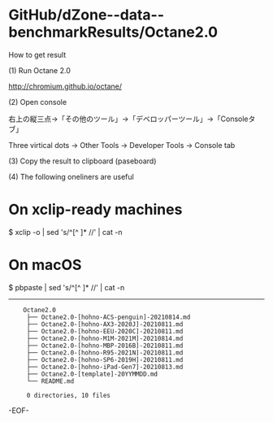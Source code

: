 # GitHub/dZone--data--benchmarkResults/Octane2.0

How to get result

(1) Run Octane 2.0

http://chromium.github.io/octane/

(2) Open console

右上の縦三点→「その他のツール」→「デベロッパーツール」→「Consoleタブ」

Three virtical dots -> Other Tools -> Developer Tools -> Console tab

(3) Copy the result to clipboard (paseboard)

(4) The following oneliners are useful

# On xclip-ready machines
$ xclip -o | sed 's/^[^ ]* //' | cat -n 

# On macOS
$ pbpaste | sed 's/^[^ ]* //' | cat -n 

--------------------

```
    Octane2.0
     ├── Octane2.0-[hohno-ACS-penguin]-20210814.md
     ├── Octane2.0-[hohno-AX3-2020J]-20210811.md
     ├── Octane2.0-[hohno-EEU-2020C]-20210811.md
     ├── Octane2.0-[hohno-M1M-2021M]-20210814.md
     ├── Octane2.0-[hohno-MBP-2016B]-20210811.md
     ├── Octane2.0-[hohno-R95-2021N]-20210811.md
     ├── Octane2.0-[hohno-SP6-2019H]-20210811.md
     ├── Octane2.0-[hohno-iPad-Gen7]-20210813.md
     ├── Octane2.0-[template]-20YYMMDD.md
     └── README.md
     
     0 directories, 10 files
```

-EOF-
